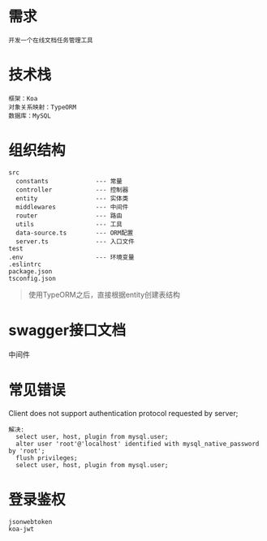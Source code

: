 # 需求
```
开发一个在线文档任务管理工具
```

# 技术栈
```
框架：Koa
对象关系映射：TypeORM
数据库：MySQL
```

# 组织结构
```
src
  constants             --- 常量
  controller            --- 控制器
  entity                --- 实体类
  middlewares           --- 中间件
  router                --- 路由
  utils                 --- 工具
  data-source.ts        --- ORM配置
  server.ts             --- 入口文件
test
.env                    --- 环境变量
.eslintrc
package.json
tsconfig.json
```

> 使用TypeORM之后，直接根据entity创建表结构

# swagger接口文档
中间件

# 常见错误
Client does not support authentication protocol requested by server;
```
解决: 
  select user, host, plugin from mysql.user;
  alter user 'root'@'localhost' identified with mysql_native_password by 'root';
  flush privileges;
  select user, host, plugin from mysql.user;
```

# 登录鉴权
```
jsonwebtoken
koa-jwt
```
